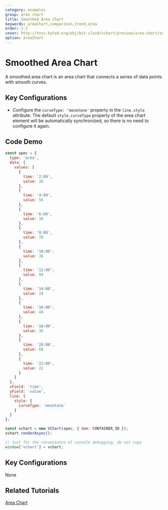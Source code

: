 ```yaml
---
category: examples
group: area chart
title: Smoothed Area Chart
keywords: areaChart,comparison,trend,area
order: 1-7
cover: http://tosv.byted.org/obj/bit-cloud/vchart/preview/area-chart/smoothed-area.png
option: areaChart
---
```


# Smoothed Area Chart

A smoothed area chart is an area chart that connects a series of data points with smooth curves.

## Key Configurations

- Configure the `curveType: 'monotone'` property in the `line.style` attribute. The default `style.curveType` property of the area chart element will be automatically synchronized, so there is no need to configure it again.

## Code Demo

```javascript livedemo
const spec = {
  type: 'area',
  data: {
    values: [
      {
        time: '2:00',
        value: 38
      },
      {
        time: '4:00',
        value: 56
      },
      {
        time: '6:00',
        value: 10
      },
      {
        time: '8:00',
        value: 70
      },
      {
        time: '10:00',
        value: 36
      },
      {
        time: '12:00',
        value: 94
      },
      {
        time: '14:00',
        value: 24
      },
      {
        time: '16:00',
        value: 44
      },
      {
        time: '18:00',
        value: 36
      },
      {
        time: '20:00',
        value: 68
      },
      {
        time: '22:00',
        value: 22
      }
    ]
  },
  xField: 'time',
  yField: 'value',
  line: {
    style: {
      curveType: 'monotone'
    }
  }
};

const vchart = new VChart(spec, { dom: CONTAINER_ID });
vchart.renderAsync();

// Just for the convenience of console debugging, do not copy
window['vchart'] = vchart;
```

## Key Configurations

None

## Related Tutorials

[Area Chart](link)